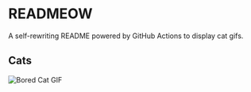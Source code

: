 # READMEOW

A self-rewriting README powered by GitHub Actions to display cat gifs.

## Cats

![Bored Cat GIF](https://media1.giphy.com/media/mlvseq9yvZhba/200.gif?cid=9acd02da5bpmdd587aaoevp54er3hpe1nu5jkavh5m6gcfel&ep=v1_gifs_search&rid=200.gif&ct=g)
